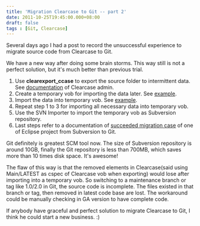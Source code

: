```yaml
---
title: 'Migration Clearcase to Git -- part 2'
date: 2011-10-25T19:45:00.000+08:00
draft: false
tags : [Git, Clearcase]
---
```


Several days ago I had a post to record the unsuccessful experience to migrate source code from Clearcase to Git.  
  
We have a new way after doing some brain storms. This way still is not a perfect solution, but it's much better than previous trial.  

1.  Use **clearexport_ccase** to export the source folder to intermittent data. See [documentation](http://publib.boulder.ibm.com/infocenter/cchelp/v7r0m1/index.jsp?topic=/com.ibm.rational.clearcase.cc_ref.doc/topics/clearexport_ccase.htm) of Clearcase admin.
2.  Create a temporary vob for importing the data later. See [example](http://publib.boulder.ibm.com/infocenter/cchelp/v7r0m1/index.jsp?topic=/com.ibm.rational.clearcase.tutorial.doc/a_cr_storagecomp_fcc_ux.htm).
3.  Import the data into temporary vob. See [example](http://www.philforhumanity.com/ClearCase_Support_38.html).
4.  Repeat step 1 to 3 for importing all necessary data into temporary vob.
5.  Use the SVN Importer to import the temporary vob as Subversion repository.
6.  Last steps refer to a documentation of [succeeded migration case](http://www.winklerweb.net/index.php/blog/4-eclipse/16-migrating-the-cdo-svn-repository-to-git) of one of Eclipse project from Subversion to Git.

Git definitely is greatest SCM tool now. The size of Subversion repository is around 10GB, finally the Git repository is less than 700MB, which saves more than 10 times disk space. It's awesome!  
  
The flaw of this way is that the removed elements in Clearcase(said using Main/LATEST as cspec of Clearcase vob when exporting) would lose after importing into a temporary vob. So switching to a maintenance branch or tag like 1.0/2.0 in Git, the source code is incomplete. The files existed in that branch or tag, then removed in latest code base are lost. The workaround could be manually checking in GA version to have complete code.  
  
If anybody have graceful and perfect solution to migrate Clearcase to Git, I think he could start a new business. :)